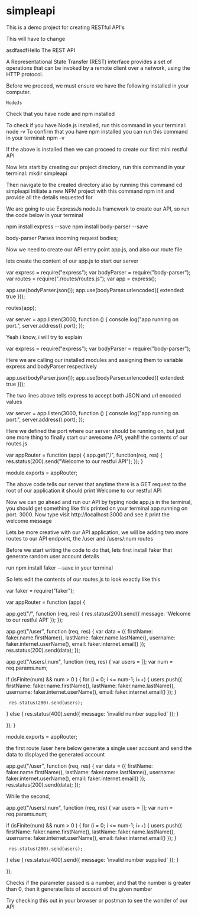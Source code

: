 # simpleapi
This is a demo project for creating RESTful API's

This will have to change 

asdfasdfHello The REST API

A Representational State Transfer (REST) interface provides a set of operations that can be invoked by a remote client over a network, using the HTTP protocol.

Before we proceed, we must ensure we have the following installed in your computer.

    NodeJs

Check that you have node and npm installed

To check if you have Node.js installed, run this command in your terminal:
node -v
To confirm that you have npm installed you can run this command in your terminal:
npm -v

If the above is installed then we can proceed to create our first mini restful API

Now lets start by creating our project directory, run this command in your terminal:
mkdir simpleapi

Then navigate to the created directory also by running this command
cd simpleapi
Initiate a new NPM project with this command npm init and provide all the details requested for

We are going to use ExpressJs nodeJs framework to create our API, so run the code below in your terminal

npm install express --save
npm install body-parser --save

body-parser Parses incoming request bodies;

Now we need to create our API entry point app.js, and also our route file

lets create the content of our app.js to start our server

var express = require("express");
var bodyParser = require("body-parser");
var routes = require("./routes/routes.js");
var app = express();

app.use(bodyParser.json());
app.use(bodyParser.urlencoded({ extended: true }));

routes(app);

var server = app.listen(3000, function () {
    console.log("app running on port.", server.address().port);
});

Yeah i know, i will try to explain

var express = require("express");
var bodyParser = require("body-parser");

Here we are calling our installed modules and assigning them to variable express and bodyParser respectively

app.use(bodyParser.json());
app.use(bodyParser.urlencoded({ extended: true }));

The two lines above tells express to accept both JSON and url encoded values

var server = app.listen(3000, function () {
    console.log("app running on port.", server.address().port);
});

Here we defined the port where our server should be running on, but just one more thing to finally start our awesome API, yeah!! the contents of our routes.js

var appRouter = function (app) {
  app.get("/", function(req, res) {
    res.status(200).send("Welcome to our restful API");
  });
}

module.exports = appRouter;

The above code tells our server that anytime there is a GET request to the root of our application it should print Welcome to our restful API

Now we can go ahead and run our API by typing node app.js in the terminal, you should get something like this printed on your terminal app running on port. 3000. Now type visit http://localhost:3000 and see it print the welcome message

Lets be more creative with our API application, we will be adding two more routes to our API endpoint, the /user and /users/:num routes


Before we start writing the code to do that, lets first install faker that generate random user account details

run npm install faker --save in your terminal

So lets edit the contents of our routes.js to look exactly like this

var faker = require("faker");

var appRouter = function (app) {



  app.get("/", function (req, res) {
    res.status(200).send({ message: 'Welcome to our restful API' });
  });

  app.get("/user", function (req, res) {
    var data = ({
      firstName: faker.name.firstName(),
      lastName: faker.name.lastName(),
      username: faker.internet.userName(),
      email: faker.internet.email()
    });
    res.status(200).send(data);
  });

 app.get("/users/:num", function (req, res) {
   var users = [];
   var num = req.params.num;

   if (isFinite(num) && num  > 0 ) {
     for (i = 0; i <= num-1; i++) {
       users.push({
           firstName: faker.name.firstName(),
           lastName: faker.name.lastName(),
           username: faker.internet.userName(),
           email: faker.internet.email()
        });
     }

     res.status(200).send(users);

   } else {
     res.status(400).send({ message: 'invalid number supplied' });
   }

 });
}

module.exports = appRouter;

the first route /user here below generate a single user account and send the data to displayed the generated account

app.get("/user", function (req, res) {
    var data = ({
      firstName: faker.name.firstName(),
      lastName: faker.name.lastName(),
      username: faker.internet.userName(),
      email: faker.internet.email()
    });
    res.status(200).send(data);
  });

While the second,

  app.get("/users/:num", function (req, res) {
   var users = [];
   var num = req.params.num;

   if (isFinite(num) && num  > 0 ) {
     for (i = 0; i <= num-1; i++) {
       users.push({
           firstName: faker.name.firstName(),
           lastName: faker.name.lastName(),
           username: faker.internet.userName(),
           email: faker.internet.email()
        });
     }

     res.status(200).send(users);

   } else {
     res.status(400).send({ message: 'invalid number supplied' });
   }

 });

Checks if the parameter passed is a number, and that the number is greater than 0, then it generate lists of account of the given number

Try checking this out in your browser or postman to see the wonder of our API
